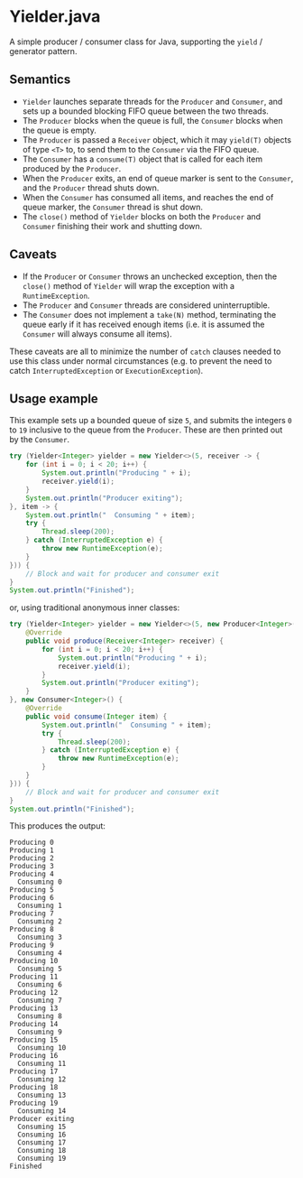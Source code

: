 # Yielder.java

A simple producer / consumer class for Java, supporting the `yield` / generator pattern.

## Semantics

* `Yielder` launches separate threads for the `Producer` and `Consumer`, and sets up a bounded blocking FIFO queue between the two threads.
* The `Producer` blocks when the queue is full, the `Consumer` blocks when the queue is empty.
* The `Producer` is passed a `Receiver` object, which it may `yield(T)` objects of type `<T>` to, to send them to the `Consumer` via the FIFO queue.
* The `Consumer` has a `consume(T)` object that is called for each item produced by the `Producer`.
* When the `Producer` exits, an end of queue marker is sent to the `Consumer`, and the `Producer` thread shuts down.
* When the `Consumer` has consumed all items, and reaches the end of queue marker, the `Consumer` thread is shut down.
* The `close()` method of `Yielder` blocks on both the `Producer` and `Consumer` finishing their work and shutting down.

## Caveats

* If the `Producer` or `Consumer` throws an unchecked exception, then the `close()` method of `Yielder` will wrap the exception with a `RuntimeException`.
* The `Producer` and `Consumer` threads are considered uninterruptible.
* The `Consumer` does not implement a `take(N)` method, terminating the queue early if it has received enough items (i.e. it is assumed the `Consumer` will always consume all items).

These caveats are all to minimize the number of `catch` clauses needed to use this class under normal circumstances (e.g. to prevent the need to catch `InterruptedException` or `ExecutionException`).

## Usage example

This example sets up a bounded queue of size `5`, and submits the integers `0` to `19` inclusive to the queue from the `Producer`.
These are then printed out by the `Consumer`.

```java
try (Yielder<Integer> yielder = new Yielder<>(5, receiver -> {
    for (int i = 0; i < 20; i++) {
        System.out.println("Producing " + i);
        receiver.yield(i);
    }
    System.out.println("Producer exiting");
}, item -> {
    System.out.println("  Consuming " + item);
    try {
        Thread.sleep(200);
    } catch (InterruptedException e) {
        throw new RuntimeException(e);
    }
})) {
    // Block and wait for producer and consumer exit
}
System.out.println("Finished");
```

or, using traditional anonymous inner classes:

```java
try (Yielder<Integer> yielder = new Yielder<>(5, new Producer<Integer>() {
    @Override
    public void produce(Receiver<Integer> receiver) {
        for (int i = 0; i < 20; i++) {
            System.out.println("Producing " + i);
            receiver.yield(i);
        }
        System.out.println("Producer exiting");
    }
}, new Consumer<Integer>() {
    @Override
    public void consume(Integer item) {
        System.out.println("  Consuming " + item);
        try {
            Thread.sleep(200);
        } catch (InterruptedException e) {
            throw new RuntimeException(e);
        }
    }
})) {
    // Block and wait for producer and consumer exit
}
System.out.println("Finished");
```

This produces the output:

```
Producing 0
Producing 1
Producing 2
Producing 3
Producing 4
  Consuming 0
Producing 5
Producing 6
  Consuming 1
Producing 7
  Consuming 2
Producing 8
  Consuming 3
Producing 9
  Consuming 4
Producing 10
  Consuming 5
Producing 11
  Consuming 6
Producing 12
  Consuming 7
Producing 13
  Consuming 8
Producing 14
  Consuming 9
Producing 15
  Consuming 10
Producing 16
  Consuming 11
Producing 17
  Consuming 12
Producing 18
  Consuming 13
Producing 19
  Consuming 14
Producer exiting
  Consuming 15
  Consuming 16
  Consuming 17
  Consuming 18
  Consuming 19
Finished
```
